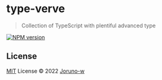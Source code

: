 # type-verve

> Collection of TypeScript with plentiful advanced type

[![NPM version](https://img.shields.io/badge/npm-v1.0.3-red)](https://www.npmjs.com/package/pkg-name)

## License

[MIT](./LICENSE) License © 2022 [Joruno-w](https://github.com/Joruno-w)